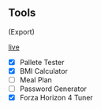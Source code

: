 ## Tools
(Export)

[live](https://jhahspu.github.io/tools/)

- [x] Pallete Tester
- [x] BMI Calculator
- [ ] Meal Plan
- [ ] Password Generator
- [x] Forza Horizon 4 Tuner
